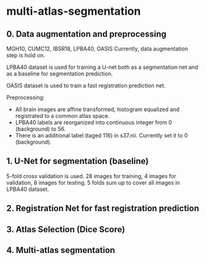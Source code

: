 # multi-atlas-segmentation

## 0. Data augmentation and preprocessing

MGH10, CUMC12, IBSR18, LPBA40, OASIS
Currently, data augmentation step is hold on. 

LPBA40 dataset is used for training a U-net both as a segmentation net and as a baseline for segmentation prediction.

OASIS dataset is used to train a fast registration prediction net.  

Preprocessing:

- All brain images are affine transformed, histogram equalized and registrated to a common atlas space.
- LPBA40 labels are reorganized into continuous integer from 0 (background) to 56.
- There is an additional label (taged 116) in s37.nii. Currently set it to 0 (background).
 
## 1. U-Net for segmentation (baseline)
5-fold cross validation is used. 28 images for training, 4 images for validation, 8 images for testing. 5 folds sum up to cover all images in LPBA40 dataset. 

## 2. Registration Net for fast registration prediction

## 3. Atlas Selection (Dice Score)

## 4. Multi-atlas segmentation